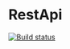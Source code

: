 # RestApi
[![Build status](https://ci.appveyor.com/api/projects/status/updapj2074h3q8i5?svg=true)](https://ci.appveyor.com/project/iiigogor/restapi)
